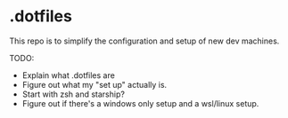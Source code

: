 # .dotfiles
This repo is to simplify the configuration and setup of new dev machines.

TODO: 
- Explain what .dotfiles are
- Figure out what my "set up" actually is.
- Start with zsh and starship?
- Figure out if there's a windows only setup and a wsl/linux setup.
